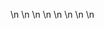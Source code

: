 

















































\n
\n
\n
\n
\n
\n
\n
\n
































































